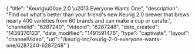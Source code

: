 {
    "title": "Keurig\u00ae 2.0 \u2013 Everyone Wants One",
    "description": "Find out what's better than your friend's new Keurig 2.0 brewer that brews nearly 400 varieties from 60 brands and can make a cup or carafe.",
    "channelid": "6287240",
    "videoid": "6287248",
    "date_created": "1438370123",
    "date_modified": "1491591476",
    "type": "captivate",
    "layout": "channelVideo",
    "url": "\/keurig-inc\/keurig-2-0-everyone-wants-one\/6287240-6287248"
}